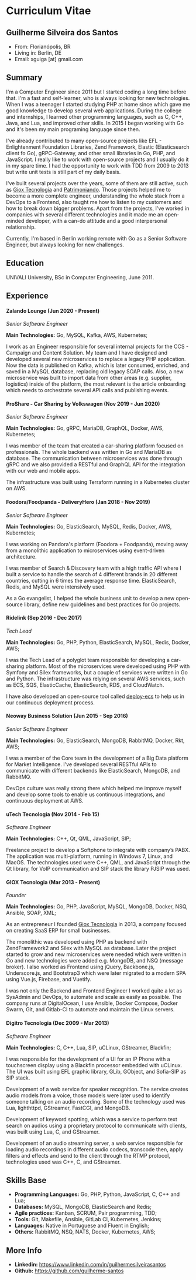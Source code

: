# Curriculum Vitae

## Guilherme Silveira dos Santos

- From: Florianópolis, BR
- Living in: Berlin, DE
- Email: xguiga [at] gmail.com

## Summary

I'm a Computer Engineer since 2011 but I started coding a long time before that. I'm a fast and self-learner, who is always looking for new technologies. When I was a teenager I started studying PHP at home since which gave me good knowledge to develop several web applications. During the college and internships, I learned other programming languages, such as C, C++, Java, and Lua, and improved other skills. In 2015 I began working with Go and it's been my main programing language since then.

I've already contributed to many open-source projects like EFL - Enlightenment Foundation Libraries, Zend Framework, Elastic (Elasticsearch client fo Go), gRPC-Gateway, and other small libraries in Go, PHP, and JavaScript. I really like to work with open-source projects and I usually do it in my spare time. I had the opportunity to work with TDD from 2009 to 2013 but write unit tests is still part of my daily basis.

I've built several projects over the years, some of them are still active, such as [Giox Tecnologia](http://giox.com.br) and [Patrimoniando](https://patrimoniando.com). Those projects helped me to become a more complete engineer, understanding the whole stack from a DevOps to a Frontend, also taught me how to listen to my customers and how to break down bigger problems. Apart from the projects, I've worked in companies with several different technologies and it made me an open-minded developer, with a can-do attitude and a good interpersonal relationship.

Currently, I'm based in Berlin working remote with Go as a Senior Software Engineer, but always looking for new challenges.

## Education

UNIVALI University, BSc in Computer Engineering, June 2011.

## Experience

#### Zalando Lounge (Jun 2020 - Present)

*Senior Software Engineer*

**Main Technologies:** Go, MySQL, Kafka, AWS, Kubernetes;

I work as an Engineer responsible for several internal projects for the CCS - Campaign and Content Solution. My team and I have designed and developed several new microservices to replace a legacy PHP application. Now the data is published on Kafka, which is later consumed, enriched, and saved in a MySQL database, replacing old legacy SOAP calls. Also, a new microservice was built to import data from other areas (e.g. supplier, logistics) inside of the platform, the most relevant is the article onboarding which needs to orchestrate several API calls and publishing events.

#### ProShare - Car Sharing by Volkswagen (Nov 2019 - Jun 2020)

*Senior Software Engineer*

**Main Technologies:** Go, gRPC, MariaDB, GraphQL, Docker, AWS, Kubernetes;

I was member of the team that created a car-sharing platform focused on professionals. The whole backend was written in Go and MariaDB as database. The communication between microservices was done through gRPC and we also provided a RESTful and GraphQL API for the integration with our web and mobile apps.

The infrastructure was built using Terraform running in a Kubernetes cluster on AWS.

#### Foodora/Foodpanda - DeliveryHero (Jan 2018 - Nov 2019)

*Senior Software Engineer*

**Main Technologies:** Go, ElasticSearch, MySQL, Redis, Docker, AWS, Kubernetes;

I was working on Pandora's platform (Foodora + Foodpanda), moving away from a monolithic application to microservices using event-driven architecture.

I was member of Search & Discovery team with a high traffic API where I built a service to handle the search of 4 different brands in 20 different countries, cutting in 6 times the average response time. ElasticSearch, Redis, and MySQL were intensively used.

As a Go evangelist, I helped the whole business unit to develop a new open-source library, define new guidelines and best practices for Go projects.

#### Ridelink (Sep 2016 - Dec 2017)

*Tech Lead*

**Main Technologies:** Go, PHP, Python, ElasticSearch, MySQL, Redis, Docker, AWS;

I was the Tech Lead of a polyglot team responsible for developing a car-sharing platform. Most of the microservices were developed using PHP with Symfony and Silex frameworks, but a couple of services were written in Go and Python. The infrastructure was relying on several AWS services, such as ECS, SQS, ElasticCache, ElasticSearch, RDS, and CloudWatch.

I have also developed an open-source tool called [deploy-ecs](https://github.com/guilherme-santos/deploy-ecs) to help us in our continuous deployment process.

#### Neoway Business Solution (Jun 2015 - Sep 2016)

*Senior Software Engineer*

**Main Technologies:** Go, ElasticSearch, MongoDB, RabbitMQ, Docker, Rkt, AWS;

I was a member of the Core team in the development of a Big Data platform for Market Intelligence. I've developed several RESTful APIs to communicate with different backends like ElasticSearch, MongoDB, and RabbitMQ.

DevOps culture was really strong there which helped me improve myself and develop some tools to enable us continuous integrations, and continuous deployment at AWS.

#### uTech Tecnologia (Nov 2014 - Feb 15)

*Software Engineer*

**Main Technologies:** C++, Qt, QML, JavaScript, SIP;

Freelance project to develop a Softphone to integrate with company’s PABX. The application was multi-platform, running in Windows 7, Linux, and MacOS. The technologies used were C++, QML, and JavaScript through the Qt library, for VoIP communication and SIP stack the library PJSIP was used.

#### GIOX Tecnologia (Mar 2013 - Present)

*Founder*

**Main Technologies:** Go, PHP, JavaScript, MySQL, MongoDB, Docker, NSQ, Ansible, SOAP, XML;

As an entrepreneur I founded [Giox Tecnologia](http://giox.com.br) in 2013, a company focused on creating SaaS ERP for small businesses.

The monolithic was developed using PHP as backend with ZendFramework2 and Silex with MySQL as database. Later the project started to grow and new microservices were needed which were written in Go and new technologies were added e.g. MongoDB, and NSQ (message broker). I also worked as Frontend using jQuery, Backbone.js, Underscore.js, and Bootstrap3 which were later migrated to a modern SPA using Vue.js, Firebase, and Vuetify.

I was not only the Backend and Frontend Engineer I worked quite a lot as SysAdmin and DevOps, to automate and scale as easily as possible. The company runs at DigitalOcean, I use Ansible, Docker Compose, Docker Swarm, Git, and Gitlab-CI to automate and maintain the Linux servers.

#### Digitro Tecnologia (Dec 2009 - Mar 2013)

*Software Engineer*

**Main Technologies:** C, C++, Lua, SIP, uCLinux, GStreamer, Blackfin;

I was responsible for the development of a UI for an IP Phone with a touchscreen display using a Blackfin processor embedded with uCLinux. The UI was built using EFL graphic library, GLib, GObject, and Sofia-SIP as SIP stack.

Development of a web service for speaker recognition. The service creates audio models from a voice, those models were later used to identify someone talking on an audio recording. Some of the technology used was Lua, lighthttpd, GStreamer, FastCGI, and MongoDB.

Development of keyword spotting, which was a service to perform text search on audios using a proprietary protocol to communicate with clients, was built using Lua, C, and GStreamer.

Development of an audio streaming server, a web service responsible for loading audio recordings in different audio codecs, transcode then, apply filters and effects and send to the client through the RTMP protocol, technologies used was C++, C, and GStreamer.

## Skills Base

- **Programming Languages:** Go, PHP, Python, JavaScript, C, C++ and Lua;
- **Databases:** MySQL, MongoDB, ElasticSearch and Redis;
- **Agile practices:** Kanban, SCRUM, Pair programming, TDD;
- **Tools:** Git, Makefile, Ansible, GitLab CI, Kubernetes, Jenkins;
- **Languages:** Native in Portuguese and Fluent in English;
- **Others:** RabbitMQ, NSQ, NATS, Docker, Kubernetes, AWS;

## More Info

- **Linkedin:** https://www.linkedin.com/in/guilhermesilveirasantos
- **Github:** https://github.com/guilherme-santos
